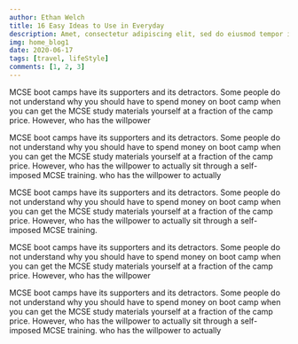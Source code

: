 ```yaml
---
author: Ethan Welch
title: 16 Easy Ideas to Use in Everyday
description: Amet, consectetur adipiscing elit, sed do eiusmod tempor incididunt ut labore et dolore magnua Quis ipsum suspendisse ultrices gra.
img: home_blog1
date: 2020-06-17
tags: [travel, lifeStyle]
comments: [1, 2, 3]
---
```


MCSE boot camps have its supporters and its detractors. Some
people do not understand why you should have to spend money on
boot camp when you can get the MCSE study materials yourself
at a fraction of the camp price. However, who has the
willpower

MCSE boot camps have its supporters and its detractors. Some
people do not understand why you should have to spend money on
boot camp when you can get the MCSE study materials yourself
at a fraction of the camp price. However, who has the
willpower to actually sit through a self-imposed MCSE
training. who has the willpower to actually

<div class="quote-wrapper">
  <div class="quotes">
    MCSE boot camps have its supporters and its detractors. Some
    people do not understand why you should have to spend money
    on boot camp when you can get the MCSE study materials
    yourself at a fraction of the camp price. However, who has
    the willpower to actually sit through a self-imposed MCSE
    training.
  </div>
</div>

MCSE boot camps have its supporters and its detractors. Some
people do not understand why you should have to spend money on
boot camp when you can get the MCSE study materials yourself
at a fraction of the camp price. However, who has the
willpower

MCSE boot camps have its supporters and its detractors. Some
people do not understand why you should have to spend money on
boot camp when you can get the MCSE study materials yourself
at a fraction of the camp price. However, who has the
willpower to actually sit through a self-imposed MCSE
training. who has the willpower to actually
